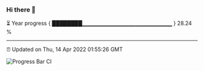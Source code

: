 ### Hi there 👋

⏳ Year progress { ████████▁▁▁▁▁▁▁▁▁▁▁▁▁▁▁▁▁▁▁▁▁▁ } 28.24 %

---

⏰ Updated on Thu, 14 Apr 2022 01:55:26 GMT

![Progress Bar CI](https://github.com/ZhaoGui/ZhaoGui/workflows/Progress%20Bar%20CI/badge.svg)
